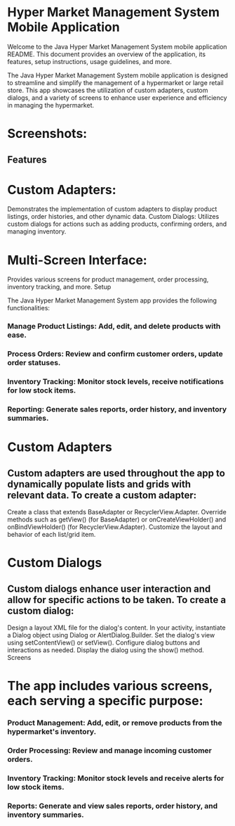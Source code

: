 # Hyper Market Management System Mobile Application

Welcome to the Java Hyper Market Management System mobile application README. This document provides an overview of the application, its features, setup instructions, usage guidelines, and more.


The Java Hyper Market Management System mobile application is designed to streamline and simplify the management of a hypermarket or large retail store. This app showcases the utilization of custom adapters, custom dialogs, and a variety of screens to enhance user experience and efficiency in managing the hypermarket.

# Screenshots:



## Features

# Custom Adapters:
Demonstrates the implementation of custom adapters to display product listings, order histories, and other dynamic data.
Custom Dialogs: Utilizes custom dialogs for actions such as adding products, confirming orders, and managing inventory.

# Multi-Screen Interface:
Provides various screens for product management, order processing, inventory tracking, and more.
Setup

The Java Hyper Market Management System app provides the following functionalities:

### Manage Product Listings: Add, edit, and delete products with ease.
### Process Orders: Review and confirm customer orders, update order statuses.
### Inventory Tracking: Monitor stock levels, receive notifications for low stock items.
### Reporting: Generate sales reports, order history, and inventory summaries.

# Custom Adapters

## Custom adapters are used throughout the app to dynamically populate lists and grids with relevant data. To create a custom adapter:

Create a class that extends BaseAdapter or RecyclerView.Adapter.
Override methods such as getView() (for BaseAdapter) or onCreateViewHolder() and onBindViewHolder() (for RecyclerView.Adapter).
Customize the layout and behavior of each list/grid item.


# Custom Dialogs

## Custom dialogs enhance user interaction and allow for specific actions to be taken. To create a custom dialog:

Design a layout XML file for the dialog's content.
In your activity, instantiate a Dialog object using Dialog or AlertDialog.Builder.
Set the dialog's view using setContentView() or setView().
Configure dialog buttons and interactions as needed.
Display the dialog using the show() method.
Screens

# The app includes various screens, each serving a specific purpose:

### Product Management: Add, edit, or remove products from the hypermarket's inventory.
### Order Processing: Review and manage incoming customer orders.
### Inventory Tracking: Monitor stock levels and receive alerts for low stock items.
### Reports: Generate and view sales reports, order history, and inventory summaries.
